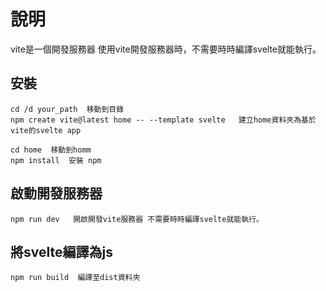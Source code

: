 # 說明

vite是一個開發服務器
使用vite開發服務器時，不需要時時編譯svelte就能執行。

## 安裝
```
cd /d your_path  移動到目錄
npm create vite@latest home -- --template svelte   建立home資料夾為基於vite的svelte app

cd home  移動到homm
npm install  安裝 npm
```

## 啟動開發服務器
```
npm run dev   開啟開發vite服務器 不需要時時編譯svelte就能執行。
```

## 將svelte編譯為js
```
npm run build  編譯至dist資料夾
```
